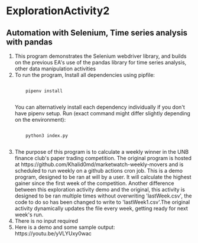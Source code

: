 # ExplorationActivity2
<h2>Automation with Selenium, Time series analysis with pandas</h2>
<ol>
    <li>This program demonstrates the Selenium webdriver library, and builds on the previous EA's use of the pandas library for time series analysis, other data manipulation activities</li>
    <li>To run the program, Install all dependencies using pipfile:
    <pre><code>
    pipenv install
    </pre></code>
    You can alternatively install each dependency individually if you don't have pipenv setup.
    Run (exact command might differ slightly depending on the environment): 
    <pre><code>
    python3 index.py
    </pre></code>
    </li>
    <li>The purpose of this program is to calculate a weekly winner in the UNB finance club's paper trading competition. The original program is hosted at https://github.com/Khalid0md/marketwatch-weekly-movers and is scheduled to run weekly on a github actions cron job. This is a demo program, designed to be ran at will by a user. It will calculate the highest gainer since the first week of the competition. Another difference between this exploration activity demo and the original, this activity is designed to be ran multiple times without overwriting 'lastWeek.csv', the code to do so has been changed to write to 'lastWeek1.csv'.The original activity dynamically updates the file every week, getting ready for next week's run.</li>
    <li>There is no input required</li>
    <li>Here is a demo and some sample output: https://youtu.be/yVLYUxy0wac</li>
</ol>